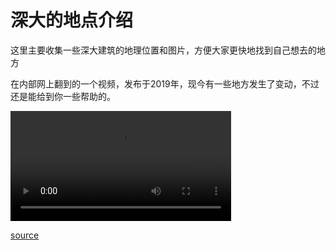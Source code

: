 # 深大的地点介绍

这里主要收集一些深大建筑的地理位置和图片，方便大家更快地找到自己想去的地方

<!--
<div>
  <video-js id="vid1" class="vjs-default-skin" controls preload="auto" width="640" height="268">
    <source crossorigin="use-credentials" src="http://172.30.234.8:8001/szulib/fires-docs/videos/szu_intro.m3u8" type="application/x-mpegURL">
  </video-js>
</div>
  <script src="https://unpkg.com/video.js/dist/video.js"></script>
  <script src="https://unpkg.com/@videojs/http-streaming/dist/videojs-http-streaming.js"></script>

  <script>
    var player = videojs('vid1');
  </script>
-->

在内部网上翻到的一个视频，发布于2019年，现今有一些地方发生了变动，不过还是能给到你一些帮助的。

<video width="70%" controls>  
    <source src="https://storage.szulib.top/szulib/fires-docs/videos/szu.mp4" type="video/mp4" playsinline>  
    Your browser does not support the video tag.
</video>

[source](http://172.31.61.5/index.php?s=/Home/Article/detail/id/6674.html)
